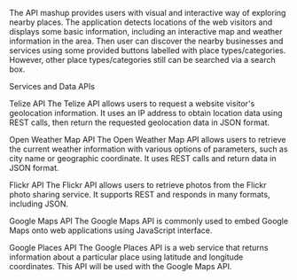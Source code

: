 The API mashup provides users with visual and interactive way of exploring nearby places. The application detects locations of the web visitors and displays some basic information, including an interactive map and weather information in the area. Then user can discover the nearby businesses and services using some provided buttons labelled with place types/categories. However, other place types/categories still can be searched via a search box.

Services and Data APIs

Telize API
The Telize API allows users to request a website visitor's geolocation information. It uses an IP address to obtain location data using REST calls, then return the requested geolocation data in JSON format.

Open Weather Map API
The Open Weather Map API allows users to retrieve the current weather information with various options of parameters, such as city name or geographic coordinate. It uses REST calls and return data in JSON format.

Flickr API
The Flickr API allows users to retrieve photos from the Flickr photo sharing service. It supports REST and responds in many formats, including JSON.

Google Maps API
The Google Maps API is commonly used to embed Google Maps onto web applications using JavaScript interface.
 
Google Places API
The Google Places API is a web service that returns information about a particular place using latitude and longitude coordinates. This API will be used with the Google Maps API.